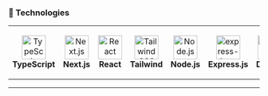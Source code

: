 ### 🧰 Technologies

<table>
  <tr>
    <td align="center" height="108" width="108">
      <img
        src="https://cdn.jsdelivr.net/gh/devicons/devicon@latest/icons/typescript/typescript-original.svg"
        width="48"
        height="48"
        alt="TypeScript"
      />
      <br /><strong>TypeScript</strong>
    </td> 
    <td align="center" height="108" width="108">
      <img
        src="https://cdn.jsdelivr.net/gh/devicons/devicon@latest/icons/nextjs/nextjs-original.svg"
        width="48"
        height="48"
        alt="Next.js"
      />
      <br /><strong>Next.js</strong>
    </td>
    <td align="center" height="108" width="108">
      <img
        src="https://cdn.jsdelivr.net/gh/devicons/devicon@latest/icons/react/react-original.svg"
        width="48"
        height="48"
        alt="React"
      />
      <br /><strong>React</strong>
    </td>
    <td align="center" height="108" width="108">
      <img
        src="https://cdn.jsdelivr.net/gh/devicons/devicon@latest/icons/tailwindcss/tailwindcss-original.svg"
        width="48"
        height="48"
        alt="TailwindCSS"
      />
      <br /><strong>Tailwind</strong>
    </td>
      <td align="center" height="108" width="108">
      <img
        src="https://cdn.jsdelivr.net/gh/devicons/devicon@latest/icons/nodejs/nodejs-original.svg"
        width="48"
        height="48"
        alt="Node.js"
      />
      <br /><strong>Node.js</strong>
    </td>
      
  <td align="center" height="108" width="108">
      <img width="48" height="48" alt="express-icon" src="https://github.com/user-attachments/assets/9fcf114d-3038-4eee-b9d8-5bc646959b5e" />
      <br /><strong>Express.js</strong>
    </td>
    <td align="center" height="108" width="108">
      <img width="48" height="48" alt="drizzle-icon" src="https://github.com/user-attachments/assets/7c93f791-9654-48f8-8641-a829f7e62d2b" />
      <br /><strong>Drizzle</strong>
    </td>
  </tr>
</table>

---
